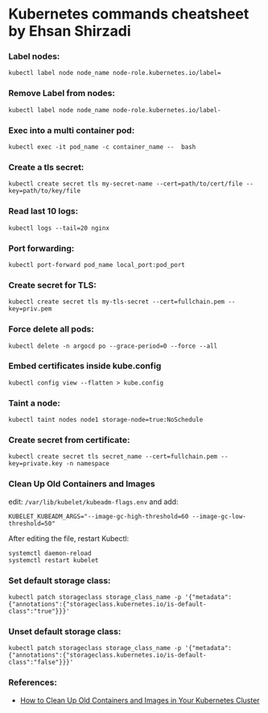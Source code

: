 # Kubernetes commands cheatsheet by Ehsan Shirzadi

### Label nodes:
```
kubectl label node node_name node-role.kubernetes.io/label=
```

### Remove Label from nodes:
```
kubectl label node node_name node-role.kubernetes.io/label-
```
### Exec into a multi container pod:
```
kubectl exec -it pod_name -c container_name --  bash
```
### Create a tls secret:
```
kubectl create secret tls my-secret-name --cert=path/to/cert/file --key=path/to/key/file 
```
### Read last 10 logs:
```
kubectl logs --tail=20 nginx
```
### Port forwarding:
```
kubectl port-forward pod_name local_port:pod_port
```
### Create secret for TLS:
```commandline
kubectl create secret tls my-tls-secret --cert=fullchain.pem --key=priv.pem
```
### Force delete all pods:
```commandline
kubectl delete -n argocd po --grace-period=0 --force --all
```
### Embed certificates inside kube.config
```commandline
kubectl config view --flatten > kube.config
```
### Taint a node:
```
kubectl taint nodes node1 storage-node=true:NoSchedule
```
### Create secret from certificate:
```
kubectl create secret tls secret_name --cert=fullchain.pem --key=private.key -n namespace
```

### Clean Up Old Containers and Images
edit: `/var/lib/kubelet/kubeadm-flags.env` and add:
```commandline
KUBELET_KUBEADM_ARGS="--image-gc-high-threshold=60 --image-gc-low-threshold=50"
```
After editing the file, restart Kubectl:
```commandline
systemctl daemon-reload
systemctl restart kubelet
```
### Set default storage class:
```
kubectl patch storageclass storage_class_name -p '{"metadata": {"annotations":{"storageclass.kubernetes.io/is-default-class":"true"}}}'
```
### Unset default storage class:
```
kubectl patch storageclass storage_class_name -p '{"metadata": {"annotations":{"storageclass.kubernetes.io/is-default-class":"false"}}}'
```

### References:
- [How to Clean Up Old Containers and Images in Your Kubernetes Cluster](https://www.howtogeek.com/devops/how-to-clean-up-old-containers-and-images-in-your-kubernetes-cluster/)
